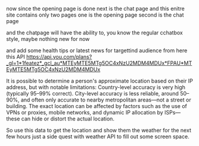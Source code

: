 now since the opening page is done
next is the chat page
and this enitre site contains only two pages 
one is the opening page 
second is the chat page

and the chatpage will have the ability to, you know the regular cchatbox style, maybe nothing new for now

and add some health tips or latest news for targettind audience from here
this API
https://api.you.com/plans?_gl=1*1featez*_gcl_au*MTEyMTE5MTg5OC4xNzU2MDM4MDUx*FPAU*MTEyMTE5MTg5OC4xNzU2MDM4MDUx

It is possible to determine a person's approximate location based on their IP address, but with notable limitations:
Country-level accuracy is very high (typically 95–99% correct).
City-level accuracy is less reliable, around 50–90%, and often only accurate to nearby metropolitan areas—not a street or building.
The exact location can be affected by factors such as the use of VPNs or proxies, mobile networks, and dynamic IP allocation by ISPs—these can hide or distort the actual location.

So use this data to get the location and show them the weather for the next few hours just a side quest with weather API to fill out some screen space.